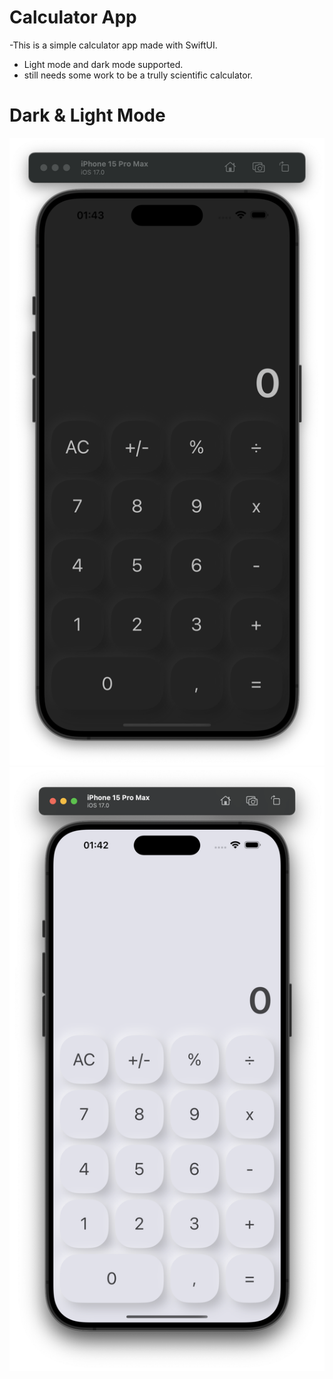 # Calculator App

-This is a simple calculator app made with SwiftUI.
- Light mode and dark mode supported.
- still needs some work to be a trully scientific calculator.

# Dark & Light Mode

![Dark Mode](Darkmode.PNG)
![Light Mode](Lightmode.PNG)
